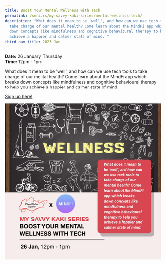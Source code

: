 ```yaml
---
title: Boost Your Mental Wellness with Tech
permalink: /seniors/my-savvy-kaki-series/mental-wellness-tech/
description: "What does it mean to be 'well', and how can we use tech tools to
  take charge of our mental health? Come learn about the MindFi app which breaks
  down concepts like mindfulness and cognitive behavioural therapy to help you
  achieve a happier and calmer state of mind. "
third_nav_title: 2023 Jan
---
```



**Date:** 26 January, Thursday
<br> **Time:** 12pm - 1pm

What does it mean to be 'well', and how can we use tech tools to take charge of our mental health? Come learn about the MindFi app which breaks down concepts like mindfulness and cognitive behavioural therapy to help you achieve a happier and calmer state of mind. 

[Sign up here!](https://go.gov.sg/wa-wellnesstech-jan23)

![free webinars on boosting mental wellness with tech](/images/Jan%202023/Seniors_26_Jan2023.jpeg)